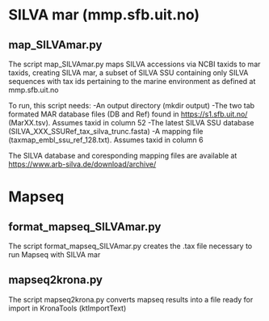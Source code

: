 # SILVA mar (mmp.sfb.uit.no)

## map_SILVAmar.py

The script map_SILVAmar.py maps SILVA accessions via NCBI taxids to mar taxids, creating SILVA mar, a subset of SILVA SSU containing only SILVA sequences with tax ids pertaining to the marine environment as defined at mmp.sfb.uit.no

To run, this script needs:
-An output directory (mkdir output)
-The two tab formated MAR database files (DB and Ref) found in https://s1.sfb.uit.no/ (MarXX.tsv). Assumes taxid in column 52
-The latest SILVA SSU database (SILVA_XXX_SSURef_tax_silva_trunc.fasta)
-A mapping file (taxmap_embl_ssu_ref_128.txt). Assumes taxid in column 6

The SILVA database and coresponding mapping files are available at https://www.arb-silva.de/download/archive/

# Mapseq

## format_mapseq_SILVAmar.py

The script format_mapseq_SILVAmar.py creates the .tax file necessary to run Mapseq with SILVA mar

## mapseq2krona.py

The script mapseq2krona.py converts mapseq results into a file ready for import in KronaTools (ktImportText) 
